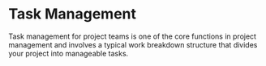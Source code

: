 # Task Management 
Task management for project teams is one of the core functions in project management and involves a typical work breakdown structure that divides your project into manageable tasks.